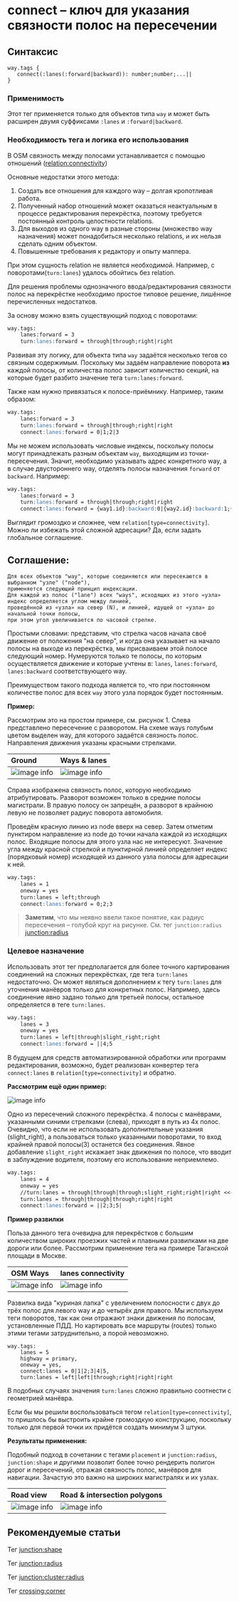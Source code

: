 # connect – ключ для указания связности полос на пересечении

## Синтаксис
```
way.tags {
   connect(:lanes(:forward|backward)): number;number;...||
}
```

### Применимость

Этот тег применяется только для объектов типа `way` и может быть расширен двумя суффиксами `:lanes` и `:forward|backward`.

### Необходимость тега и логика его использования
В OSM связность между полосами устанавливается с помощью отношений ([relation:connectivity](https://wiki.openstreetmap.org/wiki/Relation:connectivity))

Основные недостатки этого метода:

1. Создать все отношения для каждого way – долгая кропотливая работа.
2. Полученный набор отношений может оказаться неактуальным в процессе редактирования перекрёстка, поэтому требуется постоянный контроль целостности relations.
3. Для выходов из одного way в разные стороны (множество way назначения) может понадобиться несколько relations, и их нельзя сделать одним объектом.
4. Повышенные требования к редактору и опыту маппера.

При этом сущность relation не является необходимой. Например, с поворотами(`turn:lanes`) удалось обойтись без relation.

Для решения проблемы однозначного ввода/редактирования связности полос на перекрёстке необходимо простое типовое решение, лишённое перечисленных недостатков.

За основу можно взять существующий подход с поворотами:

```md
way.tags:
    lanes:forward = 3
    turn:lanes:forward = through|through;right|right
```

Развивая эту логику, для объекта типа `way` задаётся несколько тегов со связным содержимым. Поскольку мы задаём направление поворота **из** каждой полосы, от количества полос зависит количество секций,
на которые будет разбито значение тега `turn:lanes:forward`.

Также нам нужно привязаться к полосе-приёмнику. Например, таким образом:

```md
way.tags:
    lanes:forward = 3
    turn:lanes:forward = through|through;right|right
    connect:lanes:forward = 0|1;2|3
```

Мы не можем использовать числовые индексы, поскольку полосы могут принадлежать разным объектам `way`, выходящим из точки-пересечения. Значит, необходимо указывать адрес конкретного way, а в случае двустороннего way, отделять полосы назначения `forward` от `backward`. Например:

```md
way.tags:
    lanes:forward = 3
    turn:lanes:forward = through|through;right|right
    connect:lanes:forward = {way1.id}:backward:0|{way2.id}:backward:1;{way3.id}:backward:2|{way3.id}:forward:0
```

Выглядит громоздко и сложнее, чем `relation[type=connectivity]`.
Можно ли избежать этой сложной адресации?
Да, если задать глобальное соглашение.

## Соглашение:

```
Для всех объектов "way", которые соединяются или пересекаются в выбранном "узле" ("node"),
применяется следующий принцип индексации.
Для каждой из полос ("lane") всех "ways", исходящих из этого «узла» индекс определяется углом между линией,
проведённой из «узла» на север (N), и линией, идущей от «узла» до начальной точки полосы,
при этом угол увеличивается по часовой стрелке.
```

Простыми словами: представим, что стрелка часов начала своё движение от положения "на север", и когда она указывает на начало полосы на выходе из перекрёстка, мы присваиваем этой полосе следующий номер. Нумеруются только те полосы, по которым осуществляется движение и которые учтены в: `lanes`, `lanes:forward`, `lanes:backward` соответствующего way.

Преимуществом такого подхода является то, что при постоянном количестве полос для всех `way` этого узла
порядок будет постоянным.

**Пример:**

Рассмотрим это на простом примере, см. рисунок 1.
Слева представлено пересечение с разворотом. На схеме ways голубым цветом выделен way, для которого задаётся связность полос. Направления движения указаны красными стрелками.

| Ground               | Ways & lanes |
| :---------------- | :------ |
|![image info](./img/connect:lanes-img1.1.png) |![image info](./img/connect:lanes-img1.png) |

Справа изображена связность полос, которую необходимо атрибутировать. Разворот возможен только в средние полосы магистрали. В правую полосу он запрещён, а разворот в крайнюю левую не позволяет радиус поворота автомобиля.

Проведём красную линию из node вверх на север. Затем отметим пунктиром направление из node до точки начала каждой из исходящих полос. Входящие полосы для этого узла нас не интересуют. Значение угла между красной стрелкой и пунктирной линией определяет индекс (порядковый номер) исходящей из данного узла полосы для адресации к ней.

```md
way.tags:
    lanes = 1
    oneway = yes
    turn:lanes = left;through
    connect:lanes:forward = 0;2;3
```

>**Заметим**, что мы неявно ввели такое понятие, как радиус пересечения – голубой круг на рисунке. См. тег `junction:radius`
[junction:radius](./node.tags.junction:radius.md)

### Целевое назначение
Использовать этот тег предполагается для более точного картирования соединений на сложных перекрёстках,
где тега `turn:lanes` недостаточно. Он может являться дополнением к тегу `turn:lanes` для уточнения манёвров только для
конкретных полос. Например, здесь соединение явно задано только для третьей полосы, остальное определяется
в теге `turn:lanes`.

```md
way.tags:
    lanes = 3
    oneway = yes
    turn:lanes = left|through|slight_right;right
    connect:lanes:forward = ||4;5
```

В будущем для средств автоматизированной обработки или программ редактирования, возможно, будет реализован конвертер тега
`connect:lanes` в `relation[type=connectivity]` и обратно.

**Рассмотрим ещё один пример:**

![image info](./img/connect:lanes-img2.png)

Одно из пересечений сложного перекрёстка. 4 полосы с манёврами, указанными синими стрелками (слева), приходят в путь из 4х полос. Очевидно, что если не использовать дополнительные указания (slight_right), а пользоваться только указанными поворотами, то вход крайней правой полосы(3) останется без соединения. Явное добавление `slight_right` искажает знак движения по полосе, что вводит в заблуждение водителя, поэтому его использование неприемлемо.

```md
way.tags:
    lanes = 4
    oneway = yes
    //turn:lanes = through|through|through;slight_right;right|right <<-- wrong
    turn:lanes = through|through|through;right|right
    connect:lanes:forward = ||2;3;5|
```

**Пример развилки**

Польза данного тега очевидна для перекрёстков с большим количеством широких проезжих частей и плавными развилками на две дороги или более. Рассмотрим применение тега на примере Таганской площади в Москве.

| OSM Ways               | lanes connectivity |
| :---------------- | :------ |
|![image info](./img/connect:lanes-img5.1.png) |![image info](./img/connect:lanes-img5.2.png) |

Развилка вида "куриная лапка" с увеличением полосности с двух до трёх полос для левого way и до четырёх для правого. Мы используем теги поворотов, так как они отражают знаки движения по полосам, установленные ПДД. Но картировать все маршруты (routes) только этими тегами затруднительно, а порой невозможно.

```
way.tags:
    lanes = 5
    highway = primary,
    oneway = yes,
    connect:lanes = 0|1|2;3|4|5,
    turn:lanes = left|left|through;right|right|right
```

В подобных случаях значения `turn:lanes` сложно правильно соотнести с геометрией манёвра.

Если бы мы решили воспользоваться тегом `relation[type=connectivity]`, то пришлось бы выстроить крайне громоздкую конструкцию, поскольку только для первой точки их придётся создать минимум 3 штуки.

**Результаты применения:**

Подобный подход в сочетании с тегами `placement` и `junction:radius`, `junction:shape` и другими позволит более точно рендерить полигон дорог и пересечений, отражая связность полос, манёвров для навигации. Зачастую это важно на широких магистралях и их узлах.

| Road view               | Road & intersection polygons |
| :---------------- | :------ |
|![image info](./img/connect:lanes-img5.3.png) |![image info](./img/connect:lanes-img5.4.png) |

## Рекомендуемые статьи

Тег [junction:shape](./node.tags.junction:shape.md)

Тег [junction:radius](./node.tags.junction:radius.md)

Тег [junction:cluster:radius](./node.tags.junction:cluster:radius.md)

Тег [crossing:corner](./node.tags.crossing:corner.md)
